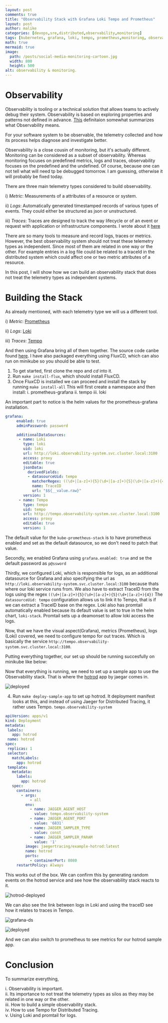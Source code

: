 ```yaml
---
layout: post
comments: true
title: "Observability Stack with Grafana Loki Tempo and Prometheus"
layout: post
author: malike
categories: [devops,sre,distributed,observability,monitoring]
tags: [kubernetes, grafana, loki, tempo, prometheus,monitoring, observability, slo, sla, sli, metrics, traces, logs]
math: true
mermaid: true
image:
  path: /posts/social-media-monitoring-cartoon.jpg
  width: 800
  height: 500
alt: observability & monitoring.
---
```


# Observability

Observability is tooling or a technical solution that allows teams to actively debug their system.
Observability is based on exploring properties and patterns not defined in advance. [This](https://cloud.google.com/architecture/devops/devops-measurement-monitoring-and-observability) definitaion
somewhat summarizes what Observability means.


For your software system to be observable, the telemetry collected and how its process helps
diagnose and investigate better.


Observability is a close cousin of monitoring, but it's actually different.
Monitoring can be considered as a subset of observability. Whereas monitoring focuses on
predefined metrics, logs and traces, observability focuses on the predefined and the undefined.
Of course, because one can not tell what will need tp be debugged tomorrow. I am guessing, otherwise it will probably be fixed
today.

There are three main telemetry types considered to build observability.

i) _Metric_: Measurements of a attributes of a resource or system.

ii) _Logs_: Automatically generated timestamped records of various types of events. They could either be structured as json or unstructured.

iii) _Traces_: Traces are designed to track the way lifecycle or of an event or request with application or infrastructure components. I wrote about it [here](../Distributed-Tracing-With-Spring-Cloud-Sleuth-And-Opencensus/)


There are so many tools to measure and record logs, traces or metrics. However, the best observability system
should not treat these telemetry types as independent. Since most of them are related in one way or the other. For example entries in a log
file could be related to a traceId in the distributed system which could affect one or two metric attributes of a resource.

In this post, I will show how we can build an observability stack that does not treat the telemetry types
as independent systems.

# Building the Stack

As already mentioned, with each telemetry type we will us a different tool.

i) _Metric_: [Prometheus](https://prometheus.io/)

ii) _Logs_: [Loki](https://grafana.com/oss/loki/)

iii) _Traces_: [Tempo](https://grafana.com/oss/tempo/)

And then using Grafana bring all of them together. The source code canbe found [here](https://github.com/malike/observability-stack).
I have also packaged everything using FluxCD, which can also run on minikube so you should be able to test.

1. To get started, first clone the repo and _cd_ into it.
2. Run `make install-flux`, which should install FluxCD.
3. Once FluxCD is installed we can proceed and install the stack by running `make install-all`
This will first create a namespace and then install:
   i. prometheus-grafana
   ii. tempo
   iii. loki

An important part to notice is the helm values for the prometheus-grafana installation.

````yaml
grafana:
     enabled: true
     adminPassword: password

     additionalDataSources:
      - name: Loki
        type: loki
        uid: loki
        url: http://loki.observability-system.svc.cluster.local:3100
        access: proxy
        editable: true
        jsonData:
          derivedFields:
          - datasourceUid: tempo
            matcherRegex: ((\d+|[a-z]+){5}(\d+|[a-z]+){5}(\d+|[a-z]+){4})
            name: TraceID
            url: "$${__value.raw}"
        version: 1
      - name: Tempo
        type: tempo
        uid: tempo
        url: http://tempo.observability-system.svc.cluster.local:3100
        access: proxy
        editable: true
        version: 1
````

The default value for the `kube-prometheus-stack` is to have prometheus enabled and set as the default
datasource, so we don't need to patch that value.

Secondly, we enabled Grafana using `grafana.enabled: true` and se the default password as `p@ssword`

Thirdly, we configured Loki, which is responsible for logs, as an additional datasource for Grafana and also specifying the url
as `http://loki.observability-system.svc.cluster.local:3100` because thats where our loki service runs from.
We also have to extract TraceID from the logs using the regex `((\d+|[a-z]+){5}(\d+|[a-z]+){5}(\d+|[a-z]+){4})`
The `datasourceUid: tempo` configuration allows us to link it to Tempo, that is if we can extract a TraceID base on the regex.
Loki also has promtail automatically enabled because its default value is set to true in the helm chart, `loki-stack`. Promtail sets up a deamonset to allow loki access the logs.


Now, that we have the visual aspect(Grafana), metrics (Prometheus), logs (Loki) covered, we need to configure tempo for out traces. Which
is basically the service `http://tempo.observability-system.svc.cluster.local:3100`.

Putting everything together, our set up should be running succesfully on minikube like below:


Now that everything is running, we need to set up a sample app to use the Observability stack. That is where the [hotrod](https://github.com/jaegertracing/jaeger/tree/main/examples/hotrod) app by jaegar comes in.


![deployed](/posts/observability-stack/deployed-stack.png)

4. Run `make deploy-sample-app` to set up hotrod. It deployment manifest looks at this, and instead of using Jaeger for Distributed Tracing, it rather uses Tempo. `tempo.observability-system`

````yaml
apiVersion: apps/v1
kind: Deployment
metadata:
 labels:
   app: hotrod
 name: hotrod
spec:
 replicas: 1
 selector:
   matchLabels:
     app: hotrod
 template:
   metadata:
     labels:
       app: hotrod
   spec:
     containers:
       - args:
           - all
         env:
           - name: JAEGER_AGENT_HOST
             value: tempo.observability-system
           - name: JAEGER_AGENT_PORT
             value: '6831'
           - name: JAEGER_SAMPLER_TYPE
             value: const
           - name: JAEGER_SAMPLER_PARAM
             value: '1'
         image: jaegertracing/example-hotrod:latest
         name: hotrod
         ports:
           - containerPort: 8080
     restartPolicy: Always
````

This works out of the box. We can confirm this by generating random events on the hotrod service and
see how the observability stack reacts to it.

![hotrod-deployed](/posts/observability-stack/hotrod-app.png)

We can also see the link between logs in Loki and using the traceID see how it relates to traces in Tempo.


![grafana-ds](/posts/observability-stack/grafana-ds.png)



![deployed](/posts/observability-stack/grafana-loki-tempo.png)


And we can also switch to prometheus to see metrics for our hotrod sample app.



# Conclusion

To summarize everything,

i. Observability is important. <br/>
ii. Its importance to not treat the telemetry types as silos as they may be related in one way or the other.<br/>
iii. How to build a simple observability stack.<br/>
iv. How to use Tempo for Distributed Tracing.<br/>
v. Using Loki and promtail for logs.<br/>



